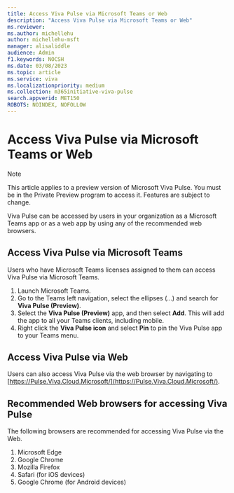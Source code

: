 ```yaml
---
title: Access Viva Pulse via Microsoft Teams or Web
description: "Access Viva Pulse via Microsoft Teams or Web"
ms.reviewer: 
ms.author: michellehu
author: michellehu-msft
manager: alisaliddle
audience: Admin
f1.keywords: NOCSH
ms.date: 03/08/2023
ms.topic: article
ms.service: viva
ms.localizationpriority: medium
ms.collection: m365initiative-viva-pulse  
search.appverid: MET150
ROBOTS: NOINDEX, NOFOLLOW
---
```


# Access Viva Pulse via Microsoft Teams or Web

> [!NOTE]
> This article applies to a preview version of Microsoft Viva Pulse. You must be in the Private Preview program to access it. Features are subject to change.

Viva Pulse can be accessed by users in your organization as a Microsoft Teams app or as a web app by using any of the recommended web browsers.

## Access Viva Pulse via Microsoft Teams

Users who have Microsoft Teams licenses assigned to them can access Viva Pulse via Microsoft Teams.

1. Launch Microsoft Teams.
2. Go to the Teams left navigation, select the ellipses (…) and search for **Viva Pulse (Preview)**.
3. Select the **Viva Pulse (Preview)** app, and then select **Add**. This will add the app to all your Teams clients, including mobile.
4. Right click the **Viva Pulse icon** and select **Pin** to pin the Viva Pulse app to your Teams menu.

## Access Viva Pulse via Web

Users can also access Viva Pulse via the web browser by navigating to [https://Pulse.Viva.Cloud.Microsoft/](https://Pulse.Viva.Cloud.Microsoft/).

## Recommended Web browsers for accessing Viva Pulse

The following browsers are recommended for accessing Viva Pulse via the Web.

1. Microsoft Edge
2. Google Chrome  
3. Mozilla Firefox
4. Safari (for iOS devices)
5. Google Chrome (for Android devices)
